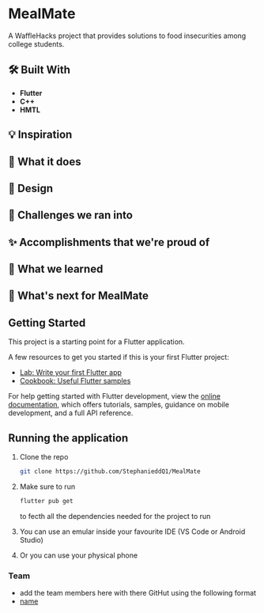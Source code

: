 # MealMate
A WaffleHacks project that provides solutions to food insecurities among college students.

## 🛠️ Built With
- **Flutter**
- **C++**
- **HMTL**

## 💡 Inspiration 

## 🤔 What it does 

## 🎨 Design

## 😤 Challenges we ran into 

## ✨ Accomplishments that we're proud of 

## 🙌 What we learned 

## 🚀 What's next for MealMate


## Getting Started

This project is a starting point for a Flutter application.

A few resources to get you started if this is your first Flutter project:

- [Lab: Write your first Flutter app](https://docs.flutter.dev/get-started/codelab)
- [Cookbook: Useful Flutter samples](https://docs.flutter.dev/cookbook)

For help getting started with Flutter development, view the
[online documentation](https://docs.flutter.dev/), which offers tutorials,
samples, guidance on mobile development, and a full API reference.

## Running the application
1. Clone the repo

   ```bash
   git clone https://github.com/StephanieddQ1/MealMate
   ```
2. Make sure to run
   ```bash
   flutter pub get
   ``` 
   to fecth all the dependencies needed for the project to run
2. You can use an emular inside your favourite IDE (VS Code or Android Studio)
3. Or you can use your physical phone

### Team
- add the team members here with there GitHut using the following format 
- [name](link)
